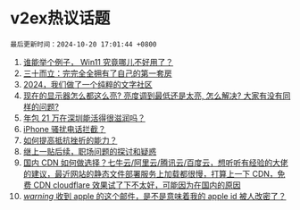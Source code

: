 # v2ex热议话题

`最后更新时间：2024-10-20 17:01:44 +0800`

1. [谁能举个例子， Win11 究竟哪儿不好用了？](https://www.v2ex.com/t/1081793)
1. [三十而立：完完全全拥有了自己的第一套房](https://www.v2ex.com/t/1081814)
1. [2024，我们做了一个纯粹的文字社区](https://www.v2ex.com/t/1081778)
1. [现在的显示器怎么都这么亮? 亮度调到最低还是太亮, 怎么解决? 
大家有没有同样的问题?](https://www.v2ex.com/t/1081861)
1. [年包 21 万在深圳能活得很滋润吗？](https://www.v2ex.com/t/1081879)
1. [iPhone 骚扰电话拦截？](https://www.v2ex.com/t/1081857)
1. [如何提高抵抗挫折的能力？](https://www.v2ex.com/t/1081806)
1. [继上一贴后续，职场问题的探讨和疑惑](https://www.v2ex.com/t/1081751)
1. [国内 CDN 如何做选择？七牛云/阿里云/腾讯云/百度云，想听听有经验的大佬的建议，最近网站的静态文件部署服务上加载都很慢，打算上一下 CDN，免费 CDN cloudflare 效果试了下不太好，可能因为在国内的原因](https://www.v2ex.com/t/1081756)
1. [*warning* 收到 apple 的这个邮件，是不是意味着我的 apple id 被人改密了？](https://www.v2ex.com/t/1081770)


